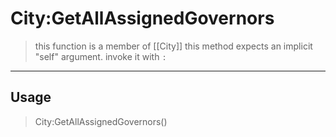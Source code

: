 # City:GetAllAssignedGovernors
> this function is a member of [[City]]
> this method expects an implicit "self" argument. invoke it with `:`
-----
## Usage
> City:GetAllAssignedGovernors()

